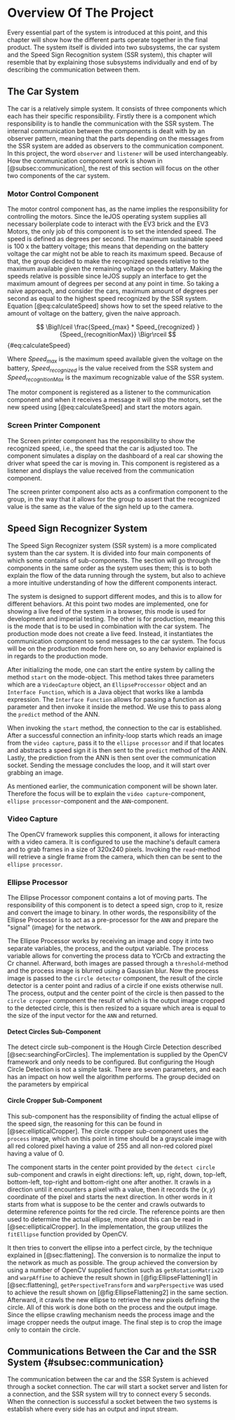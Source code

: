 # Overview Of The Project
Every essential part of the system is introduced at this point, and this chapter will show how the different parts operate together in the final product. The system itself is divided into two subsystems, the car system and the Speed Sign Recognition system (SSR system), this chapter will resemble that by explaining those subsystems individually and end of by describing the communication between them.

## The Car System
The car is a relatively simple system. It consists of three components which each has their specific responsibility. Firstly there is a component which responsibility is to handle the communication with the SSR system. The internal communication between the components is dealt with by an observer pattern, meaning that the parts depending on the messages from the SSR system are added as observers to the communication component. In this project, the word `observer` and `listener` will be used interchangeably. How the communication component work is shown in [@subsec:communication], the rest of this section will focus on the other two components of the car system.

### Motor Control Component
The motor control component has, as the name implies the responsibility for controlling the motors. Since the leJOS operating system supplies all necessary boilerplate code to interact with the EV3 brick and the EV3 Motors, the only job of this component is to set the intended speed. The speed is defined as degrees per second. The maximum sustainable speed is 100 x the battery voltage; this means that depending on the battery voltage the car might not be able to reach its maximum speed. Because of that, the group decided to make the recognized speeds relative to the maximum available given the remaining voltage on the battery. Making the speeds relative is possible since leJOS supply an interface to get the maximum amount of degrees per second at any point in time. So taking a naive approach, and consider the cars, maximum amount of degrees per second as equal to the highest speed recognized by the SSR system.  Equation [@eq:calculateSpeed] shows how to set the speed relative to the amount of voltage on the battery, given the naive approach.

$$ \Bigl\lceil \frac{Speed_{max} * Speed_{recognized} }{Speed_{recognitionMax}} \Bigr\rceil $${#eq:calculateSpeed}

Where $Speed_{max}$ is the maximum speed available given the voltage on the battery, $Speed_{recognized}$ is the value received from the SSR system and $Speed_{recognitionMax}$ is the maximum recognizable value of the SSR system.

The motor component is registered as a listener to the communication component and when it receives a message it will stop the motors, set the new speed using [@eq:calculateSpeed] and start the motors again.

### Screen Printer Component
The Screen printer component has the responsibility to show the recognized speed, i.e., the speed that the car is adjusted too. The component simulates a display on the dashboard of a real car showing the driver what speed the car is moving in. This component is registered as a listener and displays the value received from the communication component.

The screen printer component also acts as a confirmation component to the group, in the way that it allows for the group to assert that the recognized value is the same as the value of the sign held up to the camera.

## Speed Sign Recognizer System
The Speed Sign Recognizer system (SSR system) is a more complicated system than the car system. It is divided into four main components of which some contains of sub-components. The section will go through the components in the same order as the system uses them; this is to both explain the flow of the data running through the system, but also to achieve a more intuitive understanding of how the different components interact.

The system is designed to support different modes, and this is to allow for different behaviors. At this point two modes are implemented, one for showing a live feed of the system in a browser, this mode is used for development and imperial testing. The other is for production, meaning this is the mode that is to be used in combination with the car system.  The production mode does not create a live feed. Instead, it instantiates the communication component to send messages to the car system. The focus will be on the production mode from here on, so any behavior explained is in regards to the production mode.

After initializing the mode, one can start the entire system by calling the method `start` on the mode-object. This method takes three parameters which are a `VideoCapture` object, an `EllipseProccessor` object and an `Interface Function`, which is a Java object that works like a lambda expression. The `Interface Function` allows for passing a function as a parameter and then invoke it inside the method. We use this to pass along the `predict` method of the ANN.

When invoking the `start` method, the connection to the car is established. After a successful connection an infinity-loop starts which reads an image from the `video capture`, pass it to the `ellipse processor` and if that locates and abstracts a speed sign it is then sent to the `predict` method of the ANN. Lastly, the prediction from the ANN is then sent over the communication socket. Sending the message concludes the loop, and it will start over grabbing an image. 

As mentioned earlier, the communication component will be shown later. Therefore the focus will be to explain the `video capture`-component, `ellipse processor`-component and the `ANN`-component.

### Video Capture
The OpenCV framework supplies this component, it allows for interacting with a video camera. It is configured to use the machine's default camera and to grab frames in a size of 320x240 pixels.  Invoking the `read`-method will retrieve a single frame from the camera, which then can be sent to the `ellipse processor`.

### Ellipse Processor
The Ellipse Processor component contains a lot of moving parts. The responsibility of this component is to detect a speed sign, crop to it, resize and convert the image to binary. In other words, the responsibility of the Ellipse Processor is to act as a pre-processor for the `ANN` and prepare the "signal" (image) for the network.

The Ellipse Processor works by receiving an image and copy it into two separate variables, the process, and the output variable. The process variable allows for converting the process data to YCrCb and extracting the Cr channel. Afterward, both images are passed through a `threshold`-method and the process image is blurred using a Gaussian blur. Now the process image is passed to the `circle detector` component, the result of the circle detector is a center point and radius of a circle if one exists otherwise null. The process, output and the center point of the circle is then passed to the `circle cropper` component the result of which is the output image cropped to the detected circle, this is then resized to a square which area is equal to the size of the input vector for the `ANN` and returned.

#### Detect Circles Sub-Component
The detect circle sub-component is the Hough Circle Detection described [@sec:searchingForCircles]. The implementation is supplied by the OpenCV framework and only needs to be configured. But configuring the Hough Circle Detection is not a simple task. There are seven parameters, and each has an impact on how well the algorithm performs.  The group decided on the parameters by empirical 

#### Circle Cropper Sub-Component
This sub-component has the responsibility of finding the actual ellipse of the speed sign, the reasoning for this can be found in [@sec:ellipticalCropper]. The circle cropper sub-component uses the `process` image, which on this point in time should be a grayscale image with all red colored pixel having a value of 255 and all non-red colored pixel having a value of 0.

The component starts in the center point provided by the `detect circle` sub-component and crawls in eight directions: left, up, right, down, top-left, bottom-left, top-right and bottom-right one after another. It crawls in a direction until it encounters a pixel with a value, then it records the $(x,y)$ coordinate of the pixel and starts the next direction. In other words in it starts from what is suppose to be the center and crawls outwards to determine reference points for the red circle. The reference points are then used to determine the actual ellipse, more about this can be read in [@sec:ellipticalCropper]. In the implementation, the group utilizes the `fitEllipse` function provided by OpenCV. 

It then tries to convert the ellipse into a perfect circle, by the technique explained in [@sec:flattening].  The conversion is to normalize the input to the network as much as possible.  The group achieved the conversion by using a number of OpenCV supplied function such as `getRotationMatrix2D` and `warpAffine` to achieve the result shown in  [@fig:EllipseFlattening1] in [@sec:flattening], `getPerspectiveTransform` and `warpPerspective` was used to achieve the result shown on [@fig:EllipseFlattening2]  in the same section.  Afterward, it crawls the new ellipse to retrieve the new pixels defining the circle. All of this work is done both on the process and the output image. Since the ellipse crawling mechanism needs the process image and the image cropper needs the output image. The final step is to crop the image only to contain the circle.

## Communications Between the Car and the SSR System {#subsec:communication}
The communication between the car and the SSR System is achieved through a socket connection. The car will start a socket server and listen for a connection, and the SSR system will try to connect every 5 seconds. When the connection is successful a socket between the two systems is establish where every side has an output and input stream.

